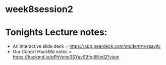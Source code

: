# week8session2
 

 # Tonights Lecture notes:
- An interactive slide deck = https://app.peardeck.com/student/tyzsavjlc
- Our Cohort HackMd notes = https://hackmd.io/gPhVone3SYevS9fqi8NotQ?view

